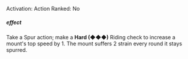 Activation: Action
Ranked: No
##### effect
Take a Spur action; make a **Hard (◆◆◆)**
Riding check to increase a mount's top speed
by 1. The mount suffers 2 strain every round it
stays spurred.